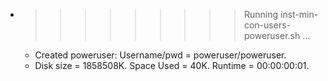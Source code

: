 * >>>>>>>>> Running inst-min-con-users-poweruser.sh ...
  * Created poweruser: Username/pwd = poweruser/poweruser.
  * Disk size = 1858508K. Space Used = 40K. Runtime = 00:00:00:01.
